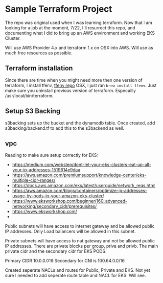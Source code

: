 # Sample Terraform Project
The repo was original used when I was learning terraform.
Now that I am looking for a job at the moment, 7/22, I'll resurrect this 
repo, and documenting what I did to bring up an AWS environment and working
EKS Cluster.

Will use AWS Provider 4.x and terraform 1.x on OSX into AWS. Will use as much
free resources as possible.

## Terraform installation
Since there are time when you might need more then one version of terraform, 
I install tfenv,
[tfenv repo](https://github.com/tfutils/tfenv)
OSX, I just ran `brew install tfenv`. Just make sure you uninstall previous 
version of terraform. Especailly /usr/local/bin/terraform.

## Setup S3 Backing
s3backing sets up the bucket and the dynamodb table.
Once created, add s3backing/backend.tf to add this to the s3backend as well.

## vpc
Reading to make sure setup correctly for EKS:
- https://medium.com/webstep/dont-let-your-eks-clusters-eat-up-all-your-ip-addresses-1519614e9daa
- https://aws.amazon.com/premiumsupport/knowledge-center/eks-multiple-cidr-ranges/
- https://docs.aws.amazon.com/eks/latest/userguide/network_reqs.html
- https://aws.amazon.com/blogs/containers/optimize-ip-addresses-usage-by-pods-in-your-amazon-eks-cluster/
- https://www.eksworkshop.com/beginner/160_advanced-networking/secondary_cidr/prerequisites/
- https://www.eksworkshop.com/
- 
Public subnets will have access to internet gateway and be allowed public IP 
addresses. Only Load balancers will be allowed in this subnet.

Private subnets will have access to nat gateway and not be allowed public IP 
addresses. There are private blocks per group, priva and privb. The main 
private cidr and the secondary cidr for EKS PODS. 

Primary CIDR 10.0.0.016
Secondary for CNI is 100.64.0.0/16

Created seperate NACLs and routes for Public, Private and EKS.
Not yet sure I needed to add seperate route table and NACL for EKS.  Will see.